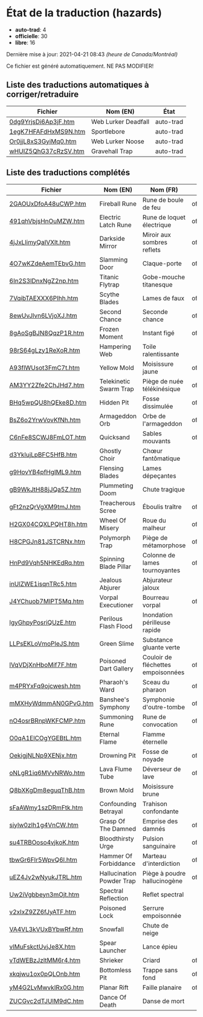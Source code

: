 # État de la traduction (hazards)

 * **auto-trad**: 4
 * **officielle**: 30
 * **libre**: 16


Dernière mise à jour: 2021-04-21 08:43 *(heure de Canada/Montréal)*

Ce fichier est généré automatiquement. NE PAS MODIFIER!
## Liste des traductions automatiques à corriger/retraduire

| Fichier   | Nom (EN)    | État |
|-----------|-------------|:----:|
|[0dg9YrjsDi6Ap3jF.htm](hazards/0dg9YrjsDi6Ap3jF.htm)|Web Lurker Deadfall|auto-trad|
|[1egK7HFAFdHxMS9N.htm](hazards/1egK7HFAFdHxMS9N.htm)|Sportlebore|auto-trad|
|[Or0jjL8xS3GyiMq0.htm](hazards/Or0jjL8xS3GyiMq0.htm)|Web Lurker Noose|auto-trad|
|[wHUIZ5QhG37cRzSV.htm](hazards/wHUIZ5QhG37cRzSV.htm)|Gravehall Trap|auto-trad|

## Liste des traductions complétés

| Fichier   | Nom (EN)    | Nom (FR)    | État |
|-----------|-------------|-------------|:----:|
|[2GAOUxDfoA48uCWP.htm](hazards/2GAOUxDfoA48uCWP.htm)|Fireball Rune|Rune de boule de feu|officielle|
|[491qhVbjsHnOuMZW.htm](hazards/491qhVbjsHnOuMZW.htm)|Electric Latch Rune|Rune de loquet électrique|officielle|
|[4jJxLlimyQaIVXlt.htm](hazards/4jJxLlimyQaIVXlt.htm)|Darkside Mirror|Miroir aux sombres reflets|officielle|
|[4O7wKZdeAemTEbvG.htm](hazards/4O7wKZdeAemTEbvG.htm)|Slamming Door|Claque-porte|officielle|
|[6In2S3lDnxNgZ2np.htm](hazards/6In2S3lDnxNgZ2np.htm)|Titanic Flytrap|Gobe-mouche titanesque|libre|
|[7VqibTAEXXX6PIhh.htm](hazards/7VqibTAEXXX6PIhh.htm)|Scythe Blades|Lames de faux|officielle|
|[8ewUvJlvn6LVjoXJ.htm](hazards/8ewUvJlvn6LVjoXJ.htm)|Second Chance|Seconde chance|officielle|
|[8gAoSgBJN8QqzP1R.htm](hazards/8gAoSgBJN8QqzP1R.htm)|Frozen Moment|Instant figé|officielle|
|[98rS64gLzy1ReXoR.htm](hazards/98rS64gLzy1ReXoR.htm)|Hampering Web|Toile ralentissante|libre|
|[A93flWUsot3FmC7t.htm](hazards/A93flWUsot3FmC7t.htm)|Yellow Mold|Moisissure jaune|officielle|
|[AM3YY2Zfe2ChJHd7.htm](hazards/AM3YY2Zfe2ChJHd7.htm)|Telekinetic Swarm Trap|Piège de nuée télékinésique|officielle|
|[BHq5wpQU8hQEke8D.htm](hazards/BHq5wpQU8hQEke8D.htm)|Hidden Pit|Fosse dissimulée|officielle|
|[BsZ6o2YrwVovKfNh.htm](hazards/BsZ6o2YrwVovKfNh.htm)|Armageddon Orb|Orbe de l'armageddon|officielle|
|[C6nFe8SCWJ8FmLOT.htm](hazards/C6nFe8SCWJ8FmLOT.htm)|Quicksand|Sables mouvants|officielle|
|[d3YklujLpBFC5HfB.htm](hazards/d3YklujLpBFC5HfB.htm)|Ghostly Choir|Chœur fantômatique|libre|
|[g9HovYB4pfHgIML9.htm](hazards/g9HovYB4pfHgIML9.htm)|Flensing Blades|Lames dépeçantes|libre|
|[gB9WkJtH88jJQa5Z.htm](hazards/gB9WkJtH88jJQa5Z.htm)|Plummeting Doom|Chute tragique|libre|
|[gFt2nzQrVgXM9tmJ.htm](hazards/gFt2nzQrVgXM9tmJ.htm)|Treacherous Scree|Éboulis traître|officielle|
|[H2GX04CQXLPQHT8h.htm](hazards/H2GX04CQXLPQHT8h.htm)|Wheel Of Misery|Roue du malheur|officielle|
|[H8CPGJn81JSTCRNx.htm](hazards/H8CPGJn81JSTCRNx.htm)|Polymorph Trap|Piège de métamorphose|officielle|
|[HnPd9Vqh5NHKEdRq.htm](hazards/HnPd9Vqh5NHKEdRq.htm)|Spinning Blade Pillar|Colonne de lames tournoyantes|officielle|
|[inUlZWE1isqnTRc5.htm](hazards/inUlZWE1isqnTRc5.htm)|Jealous Abjurer|Abjurateur jaloux|libre|
|[J4YChuob7MIPT5Mq.htm](hazards/J4YChuob7MIPT5Mq.htm)|Vorpal Executioner|Bourreau vorpal|officielle|
|[lgyGhpyPosriQUzE.htm](hazards/lgyGhpyPosriQUzE.htm)|Perilous Flash Flood|Inondation périlleuse rapide|libre|
|[LLPsEKLoVmoPleJS.htm](hazards/LLPsEKLoVmoPleJS.htm)|Green Slime|Substance gluante verte|libre|
|[lVqVDjXnHboMif7F.htm](hazards/lVqVDjXnHboMif7F.htm)|Poisoned Dart Gallery|Couloir de fléchettes empoisonnées|officielle|
|[m4PRYxFq9ojcwesh.htm](hazards/m4PRYxFq9ojcwesh.htm)|Pharaoh's Ward|Sceau du pharaon|officielle|
|[mMXHyWdmmAN0GPvG.htm](hazards/mMXHyWdmmAN0GPvG.htm)|Banshee's Symphony|Symphonie d'outre-tombe|officielle|
|[nO4osrBRnpWKFCMP.htm](hazards/nO4osrBRnpWKFCMP.htm)|Summoning Rune|Rune de convocation|officielle|
|[O0qA1ElCOgYGEBtL.htm](hazards/O0qA1ElCOgYGEBtL.htm)|Eternal Flame|Flamme éternelle|libre|
|[OekigjNLNp9XENjx.htm](hazards/OekigjNLNp9XENjx.htm)|Drowning Pit|Fosse de noyade|officielle|
|[oNLgR1iq6MVvNRWo.htm](hazards/oNLgR1iq6MVvNRWo.htm)|Lava Flume Tube|Déverseur de lave|officielle|
|[Q8bXKgDm8eguqThB.htm](hazards/Q8bXKgDm8eguqThB.htm)|Brown Mold|Moisissure brune|libre|
|[sFaAWmy1szDRmFtk.htm](hazards/sFaAWmy1szDRmFtk.htm)|Confounding Betrayal|Trahison confondante|libre|
|[siylw0zIh1g4VnCW.htm](hazards/siylw0zIh1g4VnCW.htm)|Grasp Of The Damned|Emprise des damnés|officielle|
|[su4TRBOoso4vjkoK.htm](hazards/su4TRBOoso4vjkoK.htm)|Bloodthirsty Urge|Pulsion sanguinaire|officielle|
|[tbwGr6FIr5WpvQ6l.htm](hazards/tbwGr6FIr5WpvQ6l.htm)|Hammer Of Forbiddance|Marteau d'interdiction|officielle|
|[uEZ4Jv2wNyukJTRL.htm](hazards/uEZ4Jv2wNyukJTRL.htm)|Hallucination Powder Trap|Piège à poudre hallucinogène|officielle|
|[Uw2iVgbbeyn3mOjt.htm](hazards/Uw2iVgbbeyn3mOjt.htm)|Spectral Reflection|Reflet spectral|libre|
|[v2xIxZ9ZZ6fJyATF.htm](hazards/v2xIxZ9ZZ6fJyATF.htm)|Poisoned Lock|Serrure empoisonnée|libre|
|[VA4VL3kVUxBYbwRf.htm](hazards/VA4VL3kVUxBYbwRf.htm)|Snowfall|Chute de neige|libre|
|[vlMuFskctUvjJe8X.htm](hazards/vlMuFskctUvjJe8X.htm)|Spear Launcher|Lance épieu|libre|
|[vTdWEBzJzltMM6r4.htm](hazards/vTdWEBzJzltMM6r4.htm)|Shrieker|Criard|officielle|
|[xkqjwu1ox0pQLOnb.htm](hazards/xkqjwu1ox0pQLOnb.htm)|Bottomless Pit|Trappe sans fond|officielle|
|[yM4G2LvMwvkIRx0G.htm](hazards/yM4G2LvMwvkIRx0G.htm)|Planar Rift|Faille planaire|officielle|
|[ZUCGvc2dTJUlM9dC.htm](hazards/ZUCGvc2dTJUlM9dC.htm)|Dance Of Death|Danse de mort|libre|
